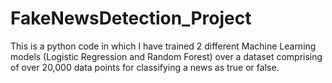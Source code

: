 # FakeNewsDetection_Project
This is a python code in which I have trained 2 different Machine Learning models (Logistic Regression and Random Forest) over a dataset comprising of over 20,000 data points for classifying a news as true or false.
